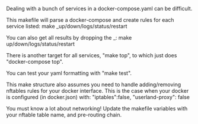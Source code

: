 Dealing with a bunch of services in a docker-compose.yaml can be difficult.

This makefile will parse a docker-compose and create rules for each service listed:
make <service>_up/down/logs/status/restart

You can also get all results by dropping the <service>_:
make up/down/logs/status/restart

There is another target for all services, "make top", to which just does "docker-compose top".

You can test your yaml formatting with "make test".


This make structure also assumes you need to handle adding/removing nftables rules for your docker interface.
This is the case when your docker is configured (in docker.json) with:
    "iptables":false,
    "userland-proxy": false

You must know a lot about networking!
Update the makefile variables with your nftable table name, and pre-routing chain.